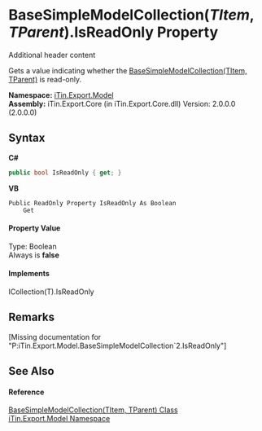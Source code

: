 # BaseSimpleModelCollection(*TItem*, *TParent*).IsReadOnly Property 
Additional header content 

Gets a value indicating whether the <a href="T_iTin_Export_Model_BaseSimpleModelCollection_2">BaseSimpleModelCollection(TItem, TParent)</a> is read-only.

**Namespace:**&nbsp;<a href="N_iTin_Export_Model">iTin.Export.Model</a><br />**Assembly:**&nbsp;iTin.Export.Core (in iTin.Export.Core.dll) Version: 2.0.0.0 (2.0.0.0)

## Syntax

**C#**<br />
``` C#
public bool IsReadOnly { get; }
```

**VB**<br />
``` VB
Public ReadOnly Property IsReadOnly As Boolean
	Get
```


#### Property Value
Type: Boolean<br />Always is <strong>false</strong>

#### Implements
ICollection(T).IsReadOnly<br />

## Remarks
\[Missing <remarks> documentation for "P:iTin.Export.Model.BaseSimpleModelCollection`2.IsReadOnly"\]

## See Also


#### Reference
<a href="T_iTin_Export_Model_BaseSimpleModelCollection_2">BaseSimpleModelCollection(TItem, TParent) Class</a><br /><a href="N_iTin_Export_Model">iTin.Export.Model Namespace</a><br />